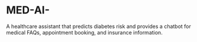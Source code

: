 # MED-AI-
A healthcare assistant that predicts diabetes risk and provides a chatbot for medical FAQs, appointment booking, and insurance information.
